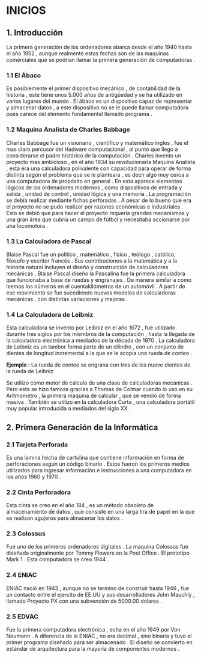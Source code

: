 # INICIOS

## 1. Introducción 

La primera generación de los ordenadores abarca desde el año 1940 hasta el año 1952 , aunque realmente estas fechas son de las maquinas comerciales que se podrían llamar la primera generación de computadoras .

### 1.1  El Ábaco

Es posiblemente el primer dispositivo mecánico , de contabilidad de la historia , este tiene unos 5.000 años de antigüedad y se ha utilizado en varios lugares del mundo .
El ábaco es un dispositivo capaz de representar y almacenar datos , a este dispositivo no se le puede llamar computadora pues carece del elemento fundamental llamado programa .  

### 1.2 Maquina Analista de Charles Babbage

Charles Babbage fue un visionario , científico y matemático ingles , fue el mas claro percusor del Hadware computacional , al punto que llego a considerarse el padre histórico de la computación .
Charles invento un proyecto mas ambicioso , en el año 1934 su revolucionaria Maquina Analista , esta era una calculadora polivalente con capacidad para operar de forma distinta según el problema que se le planteara , es decir algo muy cerca a una computadora de propósito en general . 
En esta aparece elementos lógicos de los ordenadores modernos , como dispositivos de entrada y salida , unidad de control , unidad lógica y una memoria . La programación se debía realizar mediante fichas perforadas .
A pesar de lo bueno que era el proyecto no se pudo realizar por razones económicas e industriales . Esto se debió que para hacer el proyecto requería grandes mecanismos y una gran área que cubría un campo de fútbol y necesitaba accionarse por una locomotora .


### 1.3 La Calculadora de Pascal 

Blaise Pascal fue un político , matemático , físico , teólogo , católico, filosofo y escritor francés . Sus contribuciones a la matemática y a la historia natural incluyen el diseño y construcción de calculadores mecánicas .
Blaise Pascal diseño la Pascalina fue la primera calculadora que funcionaba a base de ruedas y engranajes . De manera similar a como leemos los números en el cuentakilómetros de un automóvil .
A partir de ese movimiento se fue sucediendo nuevos modelos de calculadoras mecánicas , con distintas variaciones y mejoras .

### 1.4 La Calculadora de Leibniz 

Esta calculadora se invento por Leibniz en el año 1672 , fue utilizado durante tres siglos por los miembros de la computación , hasta la llegada de la calculadora electrónica a mediados de la década de 1970 . 
La calculadora de  Leibniz es un tambor forma parte de un cilindro , con un conjunto de dientes de longitud incremental a la que se le acopia una rueda de conteo .

**Ejemplo :** La rueda de conteo se engrana con tres de los nueve dientes de la rueda de Leibniz 

Se utilizo como motor de calculo de una clase de calculadoras mecánicas . 
Pero esta se hizo famosa gracias a Thomas de Colmar cuando lo uso en su Aritmometro , la primera maquina de calcular , que se vendió de forma masiva . También se utilizo en la calculadora Curta , una calculadora portátil muy popular introducida a mediados del siglo XX . 


## 2. Primera Generación de la Informática 

### 2.1 Tarjeta Perforada 

Es una lamina hecha de cartulina que contiene información en forma de perforaciones según un código binario . Estos fueron los primeros medios utilizados para ingresar información e instrucciones a una computadora en los años 1960 y 1970 .

### 2.2 Cinta Perforadora 

Esta cinta se creo en el año 184 , es un método obsoleto de almacenamiento de datos , que consiste en una larga tira de papel en la que se realizan agujeros para almacenar los datos .


### 2.3  Colossus 

Fue uno de los primeros ordenadores digitales . La maquina Colossus fue diseñada originalmente por Tommy Flowers en la Post Office . El prototipo Mark 1 . Esta computadora se creo 1944 .

### 2.4 ENIAC 

ENIAC nació en 1943 , aunque no se termino de construir hasta 1946 , fue un contacto entre el ejercito de EE.UU y sus desarrolladores John Mauchly , llamado Proyecto PX con una subvención de 5000.00 dolares .

### 2.5  EDVAC

Fue la primera computadora electrónica , echa en el año 1949 por Von Neumann . A diferencia de la ENIAC , no era decimal , sino binaria y tuvo el primer programa diseñado para ser almacenado . El diseño se convierto en estándar de arquitectura para la mayoría de componentes modernos . 